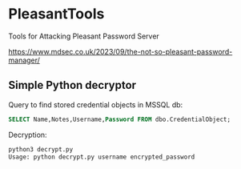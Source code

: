 # PleasantTools
Tools for Attacking Pleasant Password Server

https://www.mdsec.co.uk/2023/09/the-not-so-pleasant-password-manager/

## Simple Python decryptor

Query to find stored credential objects in MSSQL db:
```sql
SELECT Name,Notes,Username,Password FROM dbo.CredentialObject;
```

Decryption:
```bash
python3 decrypt.py                                                                                                
Usage: python decrypt.py username encrypted_password
```

